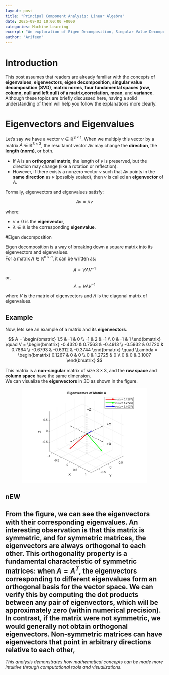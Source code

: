 ```yaml
---
layout: post
title: "Principal Component Analysis: Linear Algebra"
date: 2025-09-03 10:00:00 +0000
categories: Machine Learning
excerpt: "An exploration of Eigen Decomposition, Singular Value Decomposition, and Low Rank Matrix Factorization"
author: "Arifeen"
---
```


# Introduction

This post assumes that readers are already familiar with the concepts of **eigenvalues**, **eigenvectors**, **eigen decomposition**, **singular value decomposition (SVD)**, **matrix norms**, **four fundamental spaces (row, column, null and left null) of a matrix**,**correlation**, **mean**, and **variance**. Although these topics are briefly discussed here, having a solid understanding of them will help you follow the explanations more clearly.


# Eigenvectors and Eigenvalues

Let’s say we have a vector $v \in \mathbb{R}^{3 \times 1}$. When we multiply this vector by a matrix $A \in \mathbb{R}^{3 \times 3}$, the resultannt vector $Av$ may change the **direction**, the **length (norm)**, or both.

- If $A$ is an **orthogonal matrix**, the length of $v$ is preserved, but the direction may change (like a rotation or reflection).  
- However, if there exists a nonzero vector $v$ such that $Av$ points in the **same direction** as $v$ (possibly scaled), then $v$ is called an **eigenvector** of $A$.

Formally, eigenvectors and eigenvalues satisfy:

$$
Av = \lambda v
$$

where:
- $v \neq 0$ is the **eigenvector**,  
- $\lambda \in \mathbb{R}$ is the corresponding **eigenvalue**.

#Eigen decomposition

Eigen decomposition is a way of breaking down a square matrix into its eigenvectors and eigenvalues.  
For a matrix $A \in \mathbb{R}^{n \times n}$, it can be written as:

$$
A = V \Lambda V^{-1}
$$
or,
$$
\Lambda = V A V^{-1}
$$

where $V$ is the matrix of eigenvectors and $\Lambda$ is the diagonal matrix of eigenvalues.

## Example
Now, lets see an example of a matrix and its **eigenvectors**. 

$$
A =
\begin{bmatrix}
1.5 & -1 & 0 \\
-1 & 2 & -1 \\
0 & -1 & 1
\end{bmatrix}
\quad
V =
\begin{bmatrix}
-0.4320 & 0.7563 & -0.4913 \\
-0.5932 &  0.1720 & 0.7864 \\
-0.6793 &  -0.6312 & -0.3744
\end{bmatrix}
\quad
\Lambda =
\begin{bmatrix}
 0.1267 & 0 & 0 \\
0 & 1.2725  & 0 \\
0 & 0 & 3.1007
\end{bmatrix}
$$


This matrix is a **non-singular** matrix of size $3 \times 3$, and the **row space** and **column space** have the same dimension.  
We can visualize the **eigenvectors** in 3D as shown in the figure.

<p align="center">
  <img src="/images/eigviz.jpg" alt="Eigenvectors in 3D" width="400">
</p>

## nEW
From the figure, we can see the **eigenvectors** with their corresponding **eigenvalues**. An interesting observation is that this matrix is **symmetric**, and for **symmetric** matrices, the **eigenvectors** are always orthogonal to each other. This orthogonality property is a fundamental characteristic of **symmetric** matrices: when $A = A^T$, the eigenvectors corresponding to different eigenvalues form an orthogonal basis for the vector space. We can verify this by computing the dot products between any pair of eigenvectors, which will be approximately zero (within numerical precision). In contrast, if the matrix were not **symmetric**, we would generally not obtain orthogonal eigenvectors. Non-symmetric matrices can have eigenvectors that point in arbitrary directions relative to each other,
---

*This analysis demonstrates how mathematical concepts can be made more intuitive through computational tools and visualizations.*